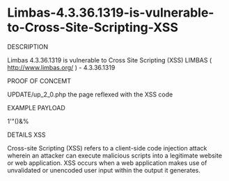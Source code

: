 # Limbas-4.3.36.1319-is-vulnerable-to-Cross-Site-Scripting-XSS

DESCRIPTION

Limbas 4.3.36.1319 is vulnerable to Cross Site Scripting (XSS)
LIMBAS  ( http://www.limbas.org/ ) - 4.3.36.1319

PROOF OF CONCEMT

UPDATE/up_2_0.php the page reflexed with the XSS code

EXAMPLE PAYLOAD

1'"()&%<acx><ScRiPt >9M2m(9617)</ScRiPt>

DETAILS XSS
  
Cross-site Scripting (XSS) refers to a client-side code injection attack wherein an attacker can execute malicious scripts into a legitimate website or web application. XSS occurs when a web application makes use of unvalidated or unencoded user input within the output it generates.
